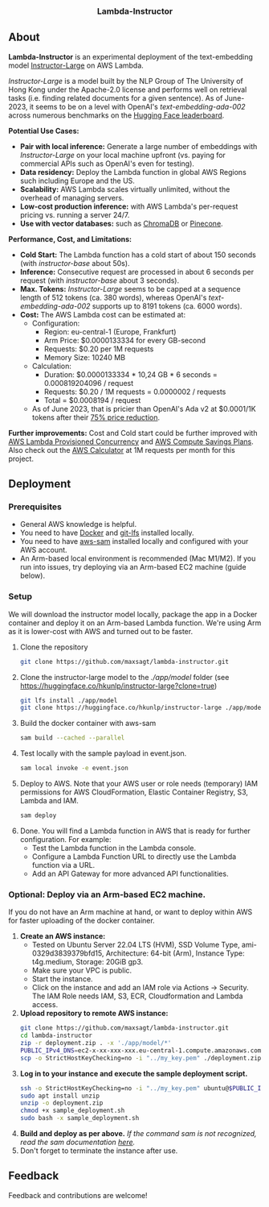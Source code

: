 <div align="center">
  <h3 align="center">Lambda-Instructor</h3>
</div>

## About
__Lambda-Instructor__ is an experimental deployment of the text-embedding model [Instructor-Large](https://huggingface.co/hkunlp/instructor-large) on AWS Lambda.

_Instructor-Large_ is a model built by the NLP Group of The University of Hong Kong under the Apache-2.0 license and performs well on retrieval tasks (i.e. finding related documents for a given sentence). As of June-2023, it seems to be on a level with OpenAI's _text-embedding-ada-002_ across numerous benchmarks on the [Hugging Face leaderboard](https://huggingface.co/spaces/mteb/leaderboard).

__Potential Use Cases:__
* __Pair with local inference:__ Generate a large number of embeddings with _Instructor-Large_ on your local machine upfront (vs. paying for commercial APIs such as OpenAI's even for testing).
* __Data residency:__ Deploy the Lambda function in global AWS Regions such including Europe and the US.
* __Scalability:__ AWS Lambda scales virtually unlimited, without the overhead of managing servers.
* __Low-cost production inference:__ with AWS Lambda's per-request pricing vs. running a server 24/7.
* __Use with vector databases:__ such as [ChromaDB](https://github.com/chroma-core/chroma) or [Pinecone](https://www.pinecone.io/).

__Performance, Cost, and Limitations:__
* __Cold Start:__ The Lambda function has a cold start of about 150 seconds (with _instructor-base_ about 50s).
* __Inference:__ Consecutive request are processed in about 6 seconds per request (with _instructor-base_ about 3 seconds).
* __Max. Tokens:__ _Instructor-Large_ seems to be capped at a sequence length of 512 tokens (ca. 380 words), whereas OpenAI's _text-embedding-ada-002_ supports up to 8191 tokens (ca. 6000 words).
* __Cost:__ The AWS Lambda cost can be estimated at:
    * Configuration:
        * Region: eu-central-1 (Europe, Frankfurt)
        * Arm Price: $0.0000133334 for every GB-second
        * Requests: $0.20 per 1M requests
        * Memory Size: 10240 MB
    * Calculation:
        * Duration: $0.0000133334 * 10,24 GB * 6 seconds = 0.000819204096 / request
        * Requests: $0.20 / 1M requests = 0.0000002 / requests
        * Total = $0.0008194 / request
    * As of June 2023, that is pricier than OpenAI's Ada v2 at $0.0001/1K tokens after their [75% price reduction](https://openai.com/blog/function-calling-and-other-api-updates).

__Further improvements:__
Cost and Cold start could be further improved with [AWS Lambda Provisioned Concurrency](https://aws.amazon.com/lambda/pricing/#Provisioned_Concurrency_Pricing) and [AWS Compute Savings Plans](https://aws.amazon.com/savingsplans/compute-pricing/). Also check out the [AWS Calculator](https://calculator.aws/#/estimate?id=2d2b1f007079c40429f5e94c42f22c2af8003450) at 1M requests per month for this project.

## Deployment
### Prerequisites
* General AWS knowledge is helpful.
* You need to have [Docker](https://docs.docker.com/engine/install/) and [git-lfs](https://git-lfs.com/) installed locally.
* You need to have [aws-sam](https://docs.aws.amazon.com/serverless-application-model/latest/developerguide/install-sam-cli.html) installed locally and configured with your AWS account.
* An Arm-based local environment is recommended (Mac M1/M2). If you run into issues, try deploying via an Arm-based EC2 machine (guide below).

### Setup
We will download the instructor model locally, package the app in a Docker container and deploy it on an Arm-based Lambda function. We're using Arm as it is lower-cost with AWS and turned out to be faster.

1. Clone the repository
   ```sh
   git clone https://github.com/maxsagt/lambda-instructor.git
   ```
2. Clone the instructor-large model to the _./app/model_ folder (see https://huggingface.co/hkunlp/instructor-large?clone=true)
   ```sh
   git lfs install ./app/model
   git clone https://huggingface.co/hkunlp/instructor-large ./app/model
   ```
3. Build the docker container with aws-sam
    ```sh
    sam build --cached --parallel
    ```
4. Test locally with the sample payload in event.json.
    ```sh
    sam local invoke -e event.json
    ```
5. Deploy to AWS. Note that your AWS user or role needs (temporary) IAM permissions for AWS CloudFormation, Elastic Container Registry, S3, Lambda and IAM.
    ```sh
    sam deploy
    ```
6. Done. You will find a Lambda function in AWS that is ready for further configuration. For example:
    * Test the Lambda function in the Lambda console.
    * Configure a Lambda Function URL to directly use the Lambda function via a URL.
    * Add an API Gateway for more advanced API functionalities.

### Optional: Deploy via an Arm-based EC2 machine.
If you do not have an Arm machine at hand, or want to deploy within AWS for faster uploading of the docker container.

1. __Create an AWS instance:__
    * Tested on Ubuntu Server 22.04 LTS (HVM), SSD Volume Type, ami-0329d3839379bfd15, Architecture: 64-bit (Arm), Instance Type: t4g.medium, Storage: 20GiB gp3.
    * Make sure your VPC is public.
    * Start the instance.
    * Click on the instance and add an IAM role via Actions -> Security. The IAM Role needs IAM, S3, ECR, Cloudformation and Lambda access.
2. __Upload repository to remote AWS instance:__
    ```sh
    git clone https://github.com/maxsagt/lambda-instructor.git
    cd lambda-instructor
    zip -r deployment.zip . -x './app/model/*'
    PUBLIC_IPv4_DNS=ec2-x-xx-xxx-xxx.eu-central-1.compute.amazonaws.com
    scp -o StrictHostKeyChecking=no -i "../my_key.pem" ./deployment.zip ubuntu@$PUBLIC_IPv4_DNS:deployment.zip
    ```
3. __Log in to your instance and execute the sample deployment script.__
    ```sh
    ssh -o StrictHostKeyChecking=no -i "../my_key.pem" ubuntu@$PUBLIC_IPv4_DNS
    sudo apt install unzip
    unzip -o deployment.zip
    chmod +x sample_deployment.sh
    sudo bash -x sample_deployment.sh
    ```
4. __Build and deploy as per above.__ _If the command sam is not recognized, read the sam documentation [here](https://docs.aws.amazon.com/serverless-application-model/latest/developerguide/install-sam-cli.html)._
5. Don't forget to terminate the instance after use.

## Feedback
Feedback and contributions are welcome!
